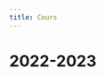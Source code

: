```yaml
---
title: Cours
---
```



# 2022-2023

<!-- <h2> TP0: Installations </h2>
<ul>
<li> sujet: <a href="{{ site.url }}/_teachings/data/C2_ModStat.pdf">[Cours MS]</a> </li>
</ul> -->
